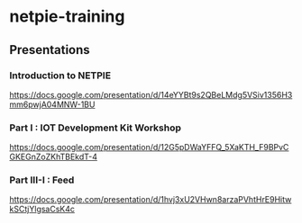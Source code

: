 # netpie-training

## Presentations

### Introduction to NETPIE
https://docs.google.com/presentation/d/14eYYBt9s2QBeLMdg5VSiv1356H3mm6pwjA04MNW-1BU

### Part I : IOT Development Kit Workshop
https://docs.google.com/presentation/d/12G5pDWaYFFQ_5XaKTH_F9BPvCGKEGnZoZKhTBEkdT-4

### Part III-I : Feed
https://docs.google.com/presentation/d/1hvj3xU2VHwn8arzaPVhtHrE9HitwkSCtjYlgsaCsK4c



